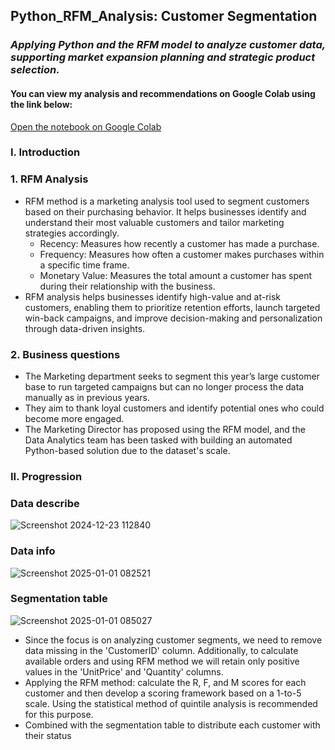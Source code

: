## Python_RFM_Analysis: Customer Segmentation
### *Applying Python and the RFM model to analyze customer data, supporting market expansion planning and strategic product selection.*

#### You can view my analysis and recommendations on Google Colab using the link below:
[Open the notebook on Google Colab](https://colab.research.google.com/drive/1nj2g1ERs0GbQwXVqR42E_NyIbSgyOqF1)

### I. Introduction
### 1. RFM Analysis
- RFM method is a marketing analysis tool used to segment customers based on their purchasing behavior. It helps businesses identify and understand their most valuable customers and tailor marketing strategies accordingly.
  + Recency: Measures how recently a customer has made a purchase.
  + Frequency: Measures how often a customer makes purchases within a specific time frame.
  + Monetary Value: Measures the total amount a customer has spent during their relationship with the business.
- RFM analysis helps businesses identify high-value and at-risk customers, enabling them to prioritize retention efforts, launch targeted win-back campaigns, and improve decision-making and personalization through data-driven insights.

### 2. Business questions
- The Marketing department seeks to segment this year’s large customer base to run targeted campaigns but can no longer process the data manually as in previous years.
- They aim to thank loyal customers and identify potential ones who could become more engaged.
- The Marketing Director has proposed using the RFM model, and the Data Analytics team has been tasked with building an automated Python-based solution due to the dataset's scale.

### II. Progression
### Data describe
![Screenshot 2024-12-23 112840](https://i.imgur.com/0Dw9LxD.png)

### Data info
![Screenshot 2025-01-01 082521](https://i.imgur.com/lXZislV.png)

### Segmentation table
![Screenshot 2025-01-01 085027](https://i.imgur.com/p8I8ohH.png)

- Since the focus is on analyzing customer segments, we need to remove data missing in the 'CustomerID' column. Additionally, to calculate available orders and using RFM method we will retain only positive values in the 'UnitPrice' and 'Quantity' columns.
- Applying the RFM method: calculate the R, F, and M scores for each customer and then develop a scoring framework based on a 1-to-5 scale. Using the statistical method of quintile analysis is recommended for this purpose.
- Combined with the segmentation table to distribute each customer with their status 


